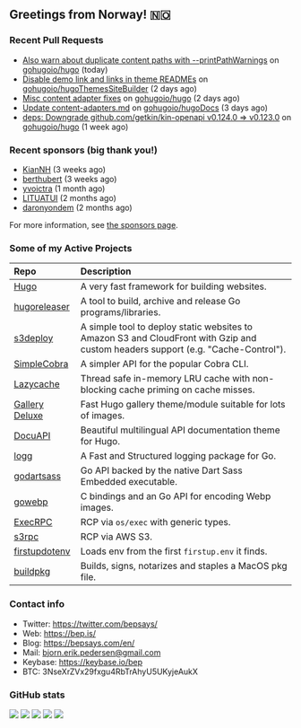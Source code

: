 ## Greetings from Norway! 🇳🇴

### Recent Pull Requests

- [Also warn about duplicate content paths with --printPathWarnings](https://github.com/gohugoio/hugo/pull/12512) on [gohugoio/hugo](https://github.com/gohugoio/hugo) (today)
- [Disable demo link and links in theme READMEs](https://github.com/gohugoio/hugoThemesSiteBuilder/pull/463) on [gohugoio/hugoThemesSiteBuilder](https://github.com/gohugoio/hugoThemesSiteBuilder) (2 days ago)
- [Misc content adapter fixes](https://github.com/gohugoio/hugo/pull/12498) on [gohugoio/hugo](https://github.com/gohugoio/hugo) (2 days ago)
- [Update content-adapters.md](https://github.com/gohugoio/hugoDocs/pull/2578) on [gohugoio/hugoDocs](https://github.com/gohugoio/hugoDocs) (3 days ago)
- [deps: Downgrade github.com/getkin/kin-openapi v0.124.0 =&gt; v0.123.0](https://github.com/gohugoio/hugo/pull/12474) on [gohugoio/hugo](https://github.com/gohugoio/hugo) (1 week ago)

### Recent sponsors (big thank you!)

- [KianNH](https://github.com/KianNH) (3 weeks ago)
- [berthubert](https://github.com/berthubert) (3 weeks ago)
- [yvoictra](https://github.com/yvoictra) (1 month ago)
- [LITUATUI](https://github.com/LITUATUI) (2 months ago)
- [daronyondem](https://github.com/daronyondem) (2 months ago)

For more information, see [the sponsors page](https://github.com/sponsors/bep/).

### Some of my Active Projects

| Repo  | Description |
| :---------------------------------------- | :------------------------------------------- |
| [Hugo](https://github.com/gohugoio/hugo)|A very fast framework for building websites. |
| [hugoreleaser](https://github.com/gohugoio/hugoreleaser)| A tool to build, archive and release Go programs/libraries.  |
| [s3deploy](https://github.com/bep/s3deploy)| A simple tool to deploy static websites to Amazon S3 and CloudFront with Gzip and custom headers support (e.g. "Cache-Control").|
| [SimpleCobra](https://github.com/bep/simplecobra)|A simpler API for the popular Cobra CLI.|
| [Lazycache](https://github.com/bep/lazycache)| Thread safe in-memory LRU cache with non-blocking cache priming on cache misses.  |
| [Gallery Deluxe](https://github.com/bep/gallerydeluxe)|Fast Hugo gallery theme/module suitable for lots of images.  |
| [DocuAPI](https://github.com/bep/docuapi)| Beautiful multilingual API documentation theme for Hugo.  |
| [logg](https://github.com/bep/logg)| A Fast and Structured logging package for Go.  |
| [godartsass](https://github.com/bep/godartsass)| Go API backed by the native Dart Sass Embedded executable. |
| [gowebp](https://github.com/bep/gowebp)|C bindings and an Go API for encoding Webp images. |
| [ExecRPC](https://github.com/bep/execrpc)|RCP via `os/exec` with generic types.  |
| [s3rpc](https://github.com/bep/s3rpc)|RCP via AWS S3.|
| [firstupdotenv](https://github.com/bep/firstupdotenv)|Loads env from the first `firstup.env` it finds. |
| [buildpkg](https://github.com/bep/buildpkg)| Builds, signs, notarizes and staples a MacOS pkg file. |

### Contact info
- Twitter: https://twitter.com/bepsays/
- Web: https://bep.is/
- Blog: https://bepsays.com/en/
- Mail: bjorn.erik.pedersen@gmail.com
- Keybase: https://keybase.io/bep
- BTC: 3NseXrZVx29fxgu4RbTrAhyU5UKyjeAukX


### GitHub stats

![](https://github-profile-summary-cards.vercel.app/api/cards/profile-details?username=bep&theme=github)
![](https://github-profile-summary-cards.vercel.app/api/cards/repos-per-language?username=bep&theme=github)
![](https://github-profile-summary-cards.vercel.app/api/cards/most-commit-language?username=bep&theme=github)
![](https://github-profile-summary-cards.vercel.app/api/cards/stats?username=bep&theme=github)
![](https://github-profile-summary-cards.vercel.app/api/cards/productive-time?username=bep&theme=github)
